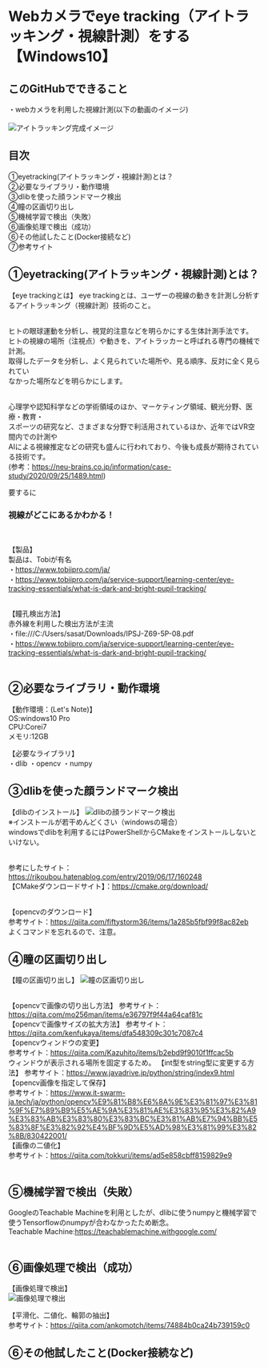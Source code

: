 # Webカメラでeye tracking（アイトラッキング・視線計測）をする【Windows10】

## このGitHubでできること
・webカメラを利用した視線計測(以下の動画のイメージ)
<br><br>
<img src="https://github.com/sassa4771/eyetrack/blob/main/Gif/eye04.gif" alt="アイトラッキング完成イメージ" title="eye03">

## 目次
①eyetracking(アイトラッキング・視線計測)とは？<br>
②必要なライブラリ・動作環境<br>
③dlibを使った顔ランドマーク検出<br>
④瞳の区画切り出し<br>
⑤機械学習で検出（失敗）<br>
⑥画像処理で検出（成功）<br>
⑥その他試したこと(Docker接続など)<br>
⑦参考サイト<br>

## ①eyetracking(アイトラッキング・視線計測)とは？
【eye trackingとは】
eye trackingとは、ユーザーの視線の動きを計測し分析するアイトラッキング（視線計測）技術のこと。<br><br>

ヒトの眼球運動を分析し、視覚的注意などを明らかにする生体計測手法です。<br>
ヒトの視線の場所（注視点）や動きを、アイトラッカーと呼ばれる専門の機械で計測。<br>
取得したデータを分析し、よく見られていた場所や、見る順序、反対に全く見られてい<br>
なかった場所などを明らかにします。<br><br>

心理学や認知科学などの学術領域のほか、マーケティング領域、観光分野、医療・教育・<br>
スポーツの研究など、さまざまな分野で利活用されているほか、近年ではVR空間内での計測や<br>
AIによる視線推定などの研究も盛んに行われており、今後も成長が期待されている技術です。<br>
(参考：https://neu-brains.co.jp/information/case-study/2020/09/25/1489.html)

要するに<h3>視線がどこにあるかわかる！</h3><br>

【製品】<br>
製品は、Tobiが有名<br>
・https://www.tobiipro.com/ja/<br>
・https://www.tobiipro.com/ja/service-support/learning-center/eye-tracking-essentials/what-is-dark-and-bright-pupil-tracking/<br><br>

【瞳孔検出方法】<br>
赤外線を利用した検出方法が主流<br>
・file:///C:/Users/sasat/Downloads/IPSJ-Z69-5P-08.pdf<br>
・https://www.tobiipro.com/ja/service-support/learning-center/eye-tracking-essentials/what-is-dark-and-bright-pupil-tracking/<br><br>

## ②必要なライブラリ・動作環境
【動作環境：(Let's Note)】<br>
OS:windows10 Pro<br>
CPU:Corei7<br>
メモリ:12GB<br>

【必要なライブラリ】<br>
・dlib
・opencv
・numpy

## ③dlibを使った顔ランドマーク検出
【dlibのインストール】
<img src="https://github.com/sassa4771/eyetrack/blob/main/Gif/eye00.gif" alt="dlibの顔ランドマーク検出" title="eye00">
<br>
※インストールが若干めんどくさい（windowsの場合）<br>
windowsでdlibを利用するにはPowerShellからCMakeをインストールしないといけない。<br><br>

参考にしたサイト：https://rikoubou.hatenablog.com/entry/2019/06/17/160248<br>
【CMakeダウンロードサイト】：https://cmake.org/download/<br><br>

【opencvのダウンロード】<br>
参考サイト：https://qiita.com/fiftystorm36/items/1a285b5fbf99f8ac82eb<br>
よくコマンドを忘れるので、注意。<br>

## ④瞳の区画切り出し
【瞳の区画切り出し】
<img src="https://github.com/sassa4771/eyetrack/blob/main/Gif/eye01.gif" alt="瞳の区画切り出し" title="eye01">
<br><br>

【opencvで画像の切り出し方法】
参考サイト：https://qiita.com/mo256man/items/e36797f9f44a64caf81c<br>
【opencvで画像サイズの拡大方法】
参考サイト：https://qiita.com/kenfukaya/items/dfa548309c301c7087c4<br>
【opencvウィンドウの変更】<br>
参考サイト：https://qiita.com/Kazuhito/items/b2ebd9f9010f1ffcac5b<br>
ウィンドウが表示される場所を固定するため。
【int型をstring型に変更する方法】
参考サイト：https://www.javadrive.jp/python/string/index9.html<br>
【opencv画像を指定して保存】<br>
参考サイト：https://www.it-swarm-ja.tech/ja/python/opencv%E9%81%B8%E6%8A%9E%E3%81%97%E3%81%9F%E7%89%B9%E5%AE%9A%E3%81%AE%E3%83%95%E3%82%A9%E3%83%AB%E3%83%80%E3%83%BC%E3%81%AB%E7%94%BB%E5%83%8F%E3%82%92%E4%BF%9D%E5%AD%98%E3%81%99%E3%82%8B/830422001/<br>
【画像の二値化】<br>
参考サイト：https://qiita.com/tokkuri/items/ad5e858cbff8159829e9<br>
<br>

## ⑤機械学習で検出（失敗）
GoogleのTeachable Machineを利用としたが、dlibに使うnumpyと機械学習で使うTensorflowのnumpyが合わなかったため断念。<br>
Teachable Machine:https://teachablemachine.withgoogle.com/<br><br>

## ⑥画像処理で検出（成功）
【画像処理で検出】<br>
<img src="https://github.com/sassa4771/eyetrack/blob/main/Gif/eye04.gif" alt="画像処理で検出" title="eye04"><br>

【平滑化、二値化、輪郭の抽出】<br>
参考サイト：https://qiita.com/ankomotch/items/74884b0ca24b739159c0<br>

## ⑥その他試したこと(Docker接続など)
